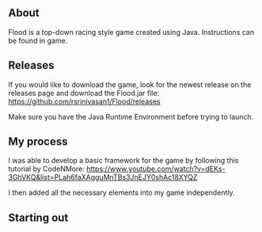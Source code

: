 About
-----
Flood is a top-down racing style game created using Java. Instructions can be found in game.

Releases
--------
If you would like to download the game, look for the newest release on the releases page and download the Flood.jar file: https://github.com/rsrinivasan1/Flood/releases  

Make sure you have the Java Runtime Environment before trying to launch.

My process
----------

I was able to develop a basic framework for the game by following this tutorial by CodeNMore: https://www.youtube.com/watch?v=dEKs-3GhVKQ&list=PLah6faXAgguMnTBs3JnEJY0shAc18XYQZ

I then added all the necessary elements into my game independently.

Starting out
------------


